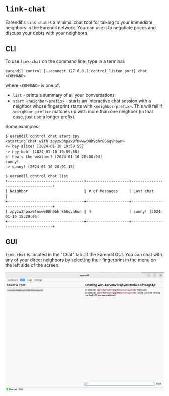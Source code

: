 # `link-chat`

Earendil's `link-chat` is a minimal chat tool for talking to your immediate neighbors in the Earendil network. You can use it to negotiate prices and discuss your debts with your neighbors.

## CLI
To use `link-chat` on the command line, type in a terminal:

```!bash
earendil control [--connect 127.0.0.1:control_listen_port] chat <COMMAND>
```

where `<COMMAND>` is one of:
- `list` - prints a summary of all your conversations
- `start <neighbor-prefix>` - starts an interactive chat session with a neighbor whose fingerprint starts with `<neighbor-prefix>`. This will fail if `<neighbor-prefix>` matches up with more than one neighbor (in that case, just use a longer prefix).

Some examples:

```!bash
$ earendil control chat start zpy
<starting chat with zpyzw3hpax9fnwww08h9bhr866qvh6wn>
<- hey alice! [2024-01-10 19:59:55]
-> hey bob! [2024-01-10 19:59:58]
<- how's the weather? [2024-01-10 20:00:04]
sunny!
-> sunny! [2024-01-10 20:01:15]

```

```!bash
$ earendil control chat list
+----------------------------------+-------------------+-----------------------------------+
| Neighbor                         | # of Messages     | Last chat                         |
+----------------------------------+-------------------+-----------------------------------+
| zpyzw3hpax9fnwww08h9bhr866qvh6wn | 4                 | sunny! [2024-01-10 15:29:05]
+----------------------------------+-------------------+-----------------------------------+
```

## GUI
`link-chat` is located in the "Chat" tab of the Earendil GUI. You can chat with any of your direct neighbors by selecting their fingerprint in the menu on the left side of the screen:

![](../.gitbook/assets/gui-chat.png)